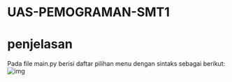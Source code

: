 # UAS-PEMOGRAMAN-SMT1

# penjelasan
Pada file main.py berisi daftar pilihan menu dengan sintaks sebagai berikut:
<br>
![img](menu.jpg)
